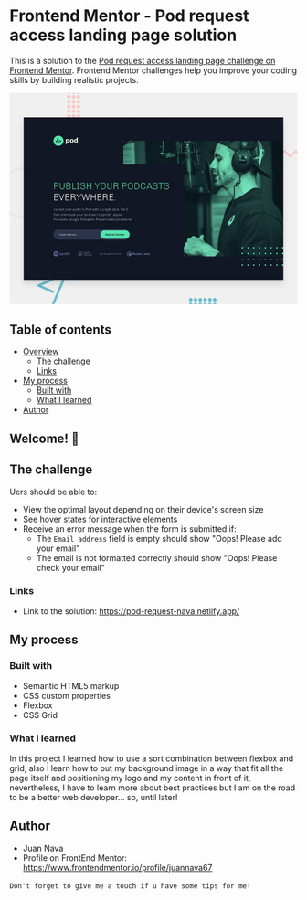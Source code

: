 # Frontend Mentor - Pod request access landing page solution

This is a solution to the [Pod request access landing page challenge on Frontend Mentor](https://www.frontendmentor.io/challenges/pod-request-access-landing-page-eyTmdkLSG). Frontend Mentor challenges help you improve your coding skills by building realistic projects. 

![Design preview for the Pod request access landing page coding challenge](./preview.jpg)

## Table of contents

- [Overview](#overview)
  - [The challenge](#the-challenge)
  - [Links](#links)
- [My process](#my-process)
  - [Built with](#built-with)
  - [What I learned](#what-i-learned)
- [Author](#author)

## Welcome! 👋

## The challenge

Uers should be able to:

- View the optimal layout depending on their device's screen size
- See hover states for interactive elements
- Receive an error message when the form is submitted if:
  - The `Email address` field is empty should show "Oops! Please add your email"
  - The email is not formatted correctly should show "Oops! Please check your email"

### Links
- Link to the solution: https://pod-request-nava.netlify.app/

## My process

### Built with

- Semantic HTML5 markup
- CSS custom properties
- Flexbox
- CSS Grid

### What I learned
In this project I learned how to use a sort combination between flexbox and grid, also I learn how to put my background image in a way that fit all the page itself and positioning my logo and my content in front of it, nevertheless, I have to learn more about best practices but I am on the road to be a better web developer... so, until later!

## Author
- Juan Nava
- Profile on FrontEnd Mentor: https://www.frontendmentor.io/profile/juannava67

``` Don't forget to give me a touch if u have some tips for me! ```